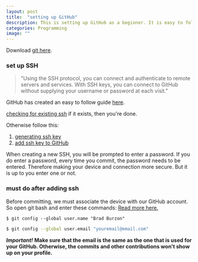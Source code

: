 ```yaml
---
layout: post
title:  "setting up GitHub"
description: This is setting up GitHub as a beginner. It is easy to follow. Here, we will use git bash to connect as well as in setting up ssh keys to connect with GitHub.
categories: Programming
image: ""
---
```

Download [git here](https://git-scm.com/downloads).

### set up SSH
> "Using the SSH protocol, you can connect and authenticate to remote servers and services.
> With SSH keys, you can connect to GitHub without supplying your username or password at each visit."

GitHub has created an easy to follow guide [here](https://help.github.com/en/github/authenticating-to-github/connecting-to-github-with-ssh).

[checking for existing ssh](https://help.github.com/en/github/authenticating-to-github/checking-for-existing-ssh-keys) if it exists, then you're done.

Otherwise follow this:
1. [generating ssh key](https://help.github.com/en/github/authenticating-to-github/generating-a-new-ssh-key-and-adding-it-to-the-ssh-agent)
2. [add ssh key to GitHub](https://help.github.com/en/github/authenticating-to-github/generating-a-new-ssh-key-and-adding-it-to-the-ssh-agent)

When creating a new SSH, you will be prompted to enter a password. If you do enter a password, every time you commit, the password needs to be entered.
Therefore making your device and connection more secure. But it is up to you enter one or not.
### must do after adding ssh
Before committing, we must associate the device with our GitHub account. So open git bash and enter these commands:
[Read more here.](https://help.github.com/en/github/using-git/setting-your-username-in-git#setting-your-git-username-for-every-repository-on-your-computer)
```shell
$ git config --global user.name "Brad Burzon"
```

```bash
$ git config --global user.email "youremail@email.com"
```
***Important!***
**Make sure that the email is the same as the one that is used for your GitHub. Otherwise, the commits and other contributions won't show up on your profile.**
